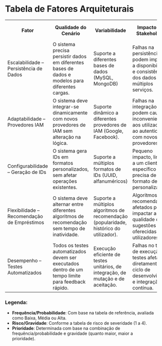 # Tabela de Fatores Arquiteturais

<table>
  <tr>
    <th>Fator</th>
    <th>Qualidade do Cenário</th>
    <th>Variabilidade</th>
    <th>Impacto nos Stakeholders</th>
    <th>Frequência/Probabilidade</th>
    <th>Risco/Gravidade</th>
    <th>Prioridade (para resolução)</th>
  </tr>
  <tr>
    <td>Escalabilidade – Persistência de Dados</td>
    <td>O sistema precisa persistir dados em diferentes bases de dados e modelos para diferentes cargas.</td>
    <td>Suporte a diferentes bases de dados (MySQL, MongoDB)</td>
    <td>Falhas na persistência podem impactar a disponibilidade e consistência dos dados de múltiplos serviços.</td>
    <td style="background-color:#993333;">Alta</td>
    <td style="background-color:#993333;">Alta (4)</td>
    <td style="background-color:#993333;">4</td>
  </tr>
  <tr>
    <td>Adaptabilidade – Provedores IAM</td>
    <td>O sistema deve integrar-se dinamicamente com novos provedores de IAM sem alteração na lógica.</td>
    <td>Suporte dinâmico a diferentes provedores de IAM (Google, Facebook).</td>
    <td>Falhas na integração podem causar inconvenientes aos utilizadores ao autenticar com novos provedores.</td>
    <td style="background-color:#996600;">Média</td>
    <td style="background-color:#996600;">Média (3)</td>
    <td style="background-color:#996600;">3</td>
  </tr>
  <tr>
    <td>Configurabilidade – Geração de IDs</td>
    <td>O sistema gera IDs em formatos personalizados, sem afetar operações existentes.</td>
    <td>Suporte a múltiplos formatos de IDs (UUID, alfanuméricos)</td>
    <td>Pequeno impacto, limitado a um cliente específico que precisa de um formato de ID personalizado.</td>
    <td style="background-color:#336633;">Baixa</td>
    <td style="background-color:#336633;">Baixa (1)</td>
    <td style="background-color:#336633;">1</td>
  </tr>
  <tr>
    <td>Flexibilidade – Recomendação de Empréstimos</td>
    <td>O sistema deve alternar entre diferentes algoritmos de recomendação sem tempo de inatividade.</td>
    <td>Suporte a múltiplos algoritmos de recomendação (popularidade, histórico do utilizador).</td>
    <td>Algoritmos de recomendação afetados podem impactar a qualidade das sugestões oferecidas aos utilizadores.</td>
    <td style="background-color:#996600;">Média</td>
    <td style="background-color:#996600;">Média (3)</td>
    <td style="background-color:#996600;">3</td>
  </tr>
  <tr>
    <td>Desempenho – Testes Automatizados</td>
    <td>Todos os testes automatizados devem ser executados dentro de um tempo limite para feedback rápido.</td>
    <td>Execução eficiente de testes unitários, de integração, de mutação e de aceitação.</td>
    <td>Falhas no tempo de execução de testes afetam diretamente o ciclo de desenvolvimento e integração contínua.</td>
    <td style="background-color:#993333;">Alta</td>
    <td style="background-color:#993333;">Alta (4)</td>
    <td style="background-color:#993333;">4</td>
  </tr>
</table>

### Legenda:
- **Frequência/Probabilidade**: Com base na tabela de referência, avaliada como Baixa, Média ou Alta.
- **Risco/Gravidade**: Conforme a tabela de risco de severidade (1 a 4).
- **Prioridade**: Determinada com base na combinação de frequência/probabilidade e gravidade (quanto maior, maior a prioridade).
